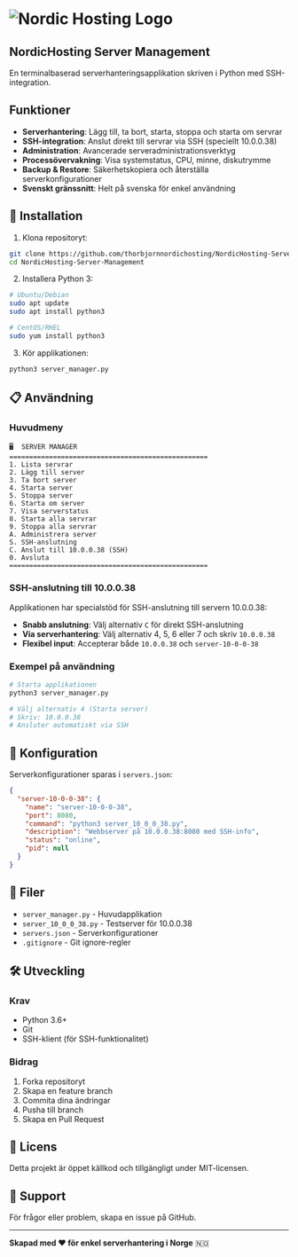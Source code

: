 # ![Nordic Hosting Logo](https://www.nordichosting.com/u/nordic-hosting-logo.png)
## NordicHosting Server Management

En terminalbaserad serverhanteringsapplikation skriven i Python med SSH-integration.

## Funktioner

- **Serverhantering**: Lägg till, ta bort, starta, stoppa och starta om servrar
- **SSH-integration**: Anslut direkt till servrar via SSH (speciellt 10.0.0.38)
- **Administration**: Avancerade serveradministrationsverktyg
- **Processövervakning**: Visa systemstatus, CPU, minne, diskutrymme
- **Backup & Restore**: Säkerhetskopiera och återställa serverkonfigurationer
- **Svenskt gränssnitt**: Helt på svenska för enkel användning

## 🚀 Installation

1. Klona repositoryt:
```bash
git clone https://github.com/thorbjornnordichosting/NordicHosting-Server-Management.git
cd NordicHosting-Server-Management
```

2. Installera Python 3:
```bash
# Ubuntu/Debian
sudo apt update
sudo apt install python3

# CentOS/RHEL
sudo yum install python3
```

3. Kör applikationen:
```bash
python3 server_manager.py
```

## 📋 Användning

### Huvudmeny
```
🖥️  SERVER MANAGER
==================================================
1. Lista servrar
2. Lägg till server
3. Ta bort server
4. Starta server
5. Stoppa server
6. Starta om server
7. Visa serverstatus
8. Starta alla servrar
9. Stoppa alla servrar
A. Administrera server
S. SSH-anslutning
C. Anslut till 10.0.0.38 (SSH)
0. Avsluta
==================================================
```

### SSH-anslutning till 10.0.0.38

Applikationen har specialstöd för SSH-anslutning till servern 10.0.0.38:

- **Snabb anslutning**: Välj alternativ `C` för direkt SSH-anslutning
- **Via serverhantering**: Välj alternativ 4, 5, 6 eller 7 och skriv `10.0.0.38`
- **Flexibel input**: Accepterar både `10.0.0.38` och `server-10-0-0-38`

### Exempel på användning

```bash
# Starta applikationen
python3 server_manager.py

# Välj alternativ 4 (Starta server)
# Skriv: 10.0.0.38
# Ansluter automatiskt via SSH
```

## 🔧 Konfiguration

Serverkonfigurationer sparas i `servers.json`:

```json
{
  "server-10-0-0-38": {
    "name": "server-10-0-0-38",
    "port": 8080,
    "command": "python3 server_10_0_0_38.py",
    "description": "Webbserver på 10.0.0.38:8080 med SSH-info",
    "status": "online",
    "pid": null
  }
}
```

## 📁 Filer

- `server_manager.py` - Huvudapplikation
- `server_10_0_0_38.py` - Testserver för 10.0.0.38
- `servers.json` - Serverkonfigurationer
- `.gitignore` - Git ignore-regler

## 🛠️ Utveckling

### Krav
- Python 3.6+
- Git
- SSH-klient (för SSH-funktionalitet)

### Bidrag
1. Forka repositoryt
2. Skapa en feature branch
3. Commita dina ändringar
4. Pusha till branch
5. Skapa en Pull Request

## 📝 Licens

Detta projekt är öppet källkod och tillgängligt under MIT-licensen.

## 🤝 Support

För frågor eller problem, skapa en issue på GitHub.

---

**Skapad med ❤️ för enkel serverhantering i Norge** 🇳🇴
